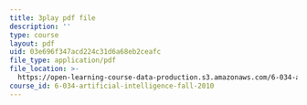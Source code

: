 ```yaml
---
title: 3play pdf file
description: ''
type: course
layout: pdf
uid: 03e696f347acd224c31d6a68eb2ceafc
file_type: application/pdf
file_location: >-
  https://open-learning-course-data-production.s3.amazonaws.com/6-034-artificial-intelligence-fall-2010/03e696f347acd224c31d6a68eb2ceafc_6nDqY8MPLDM.pdf
course_id: 6-034-artificial-intelligence-fall-2010
---
```

